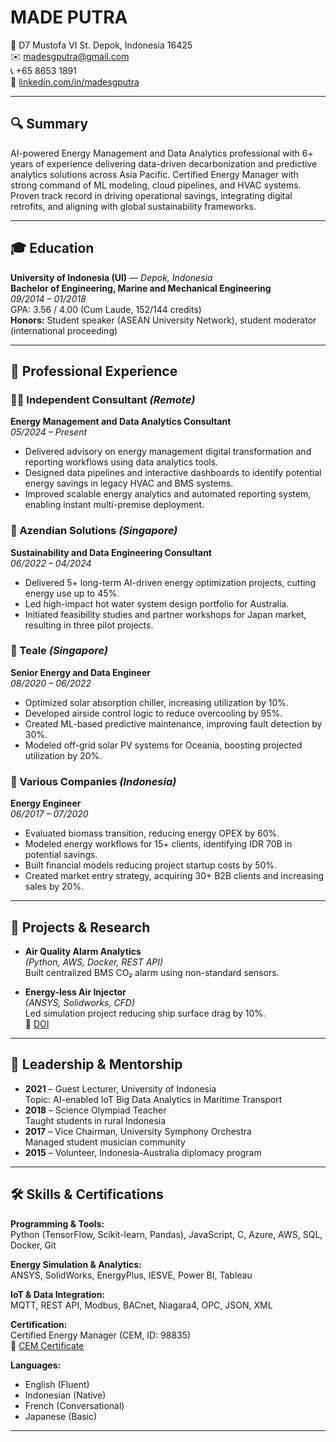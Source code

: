 # MADE PUTRA  
📍 D7 Mustofa VI St. Depok, Indonesia 16425  
✉️ madesgputra@gmail.com  
📞 +65 8653 1891  
🔗 [linkedin.com/in/madesgputra](https://linkedin.com/in/madesgputra)

---

## 🔍 Summary
AI-powered Energy Management and Data Analytics professional with 6+ years of experience delivering data-driven decarbonization and predictive analytics solutions across Asia Pacific. Certified Energy Manager with strong command of ML modeling, cloud pipelines, and HVAC systems. Proven track record in driving operational savings, integrating digital retrofits, and aligning with global sustainability frameworks.

---

## 🎓 Education
**University of Indonesia (UI)** — *Depok, Indonesia*  
**Bachelor of Engineering, Marine and Mechanical Engineering**  
*09/2014 – 01/2018*  
GPA: 3.56 / 4.00 (Cum Laude, 152/144 credits)  
**Honors:** Student speaker (ASEAN University Network), student moderator (international proceeding)

---

## 💼 Professional Experience

### 🧑‍💻 Independent Consultant *(Remote)*  
**Energy Management and Data Analytics Consultant**  
*05/2024 – Present*
- Delivered advisory on energy management digital transformation and reporting workflows using data analytics tools.
- Designed data pipelines and interactive dashboards to identify potential energy savings in legacy HVAC and BMS systems.
- Improved scalable energy analytics and automated reporting system, enabling instant multi-premise deployment.

### 🌱 Azendian Solutions *(Singapore)*  
**Sustainability and Data Engineering Consultant**  
*06/2022 – 04/2024*
- Delivered 5+ long-term AI-driven energy optimization projects, cutting energy use up to 45%.
- Led high-impact hot water system design portfolio for Australia.
- Initiated feasibility studies and partner workshops for Japan market, resulting in three pilot projects.

### 🔧 Teale *(Singapore)*  
**Senior Energy and Data Engineer**  
*08/2020 – 06/2022*
- Optimized solar absorption chiller, increasing utilization by 10%.
- Developed airside control logic to reduce overcooling by 95%.
- Created ML-based predictive maintenance, improving fault detection by 30%.
- Modeled off-grid solar PV systems for Oceania, boosting projected utilization by 20%.

### 🔬 Various Companies *(Indonesia)*  
**Energy Engineer**  
*06/2017 – 07/2020*
- Evaluated biomass transition, reducing energy OPEX by 60%.
- Modeled energy workflows for 15+ clients, identifying IDR 70B in potential savings.
- Built financial models reducing project startup costs by 50%.
- Created market entry strategy, acquiring 30+ B2B clients and increasing sales by 20%.

---

## 🧪 Projects & Research

- **Air Quality Alarm Analytics**  
  *(Python, AWS, Docker, REST API)*  
  Built centralized BMS CO₂ alarm using non-standard sensors.

- **Energy-less Air Injector**  
  *(ANSYS, Solidworks, CFD)*  
  Led simulation project reducing ship surface drag by 10%.  
  🔗 [DOI](https://doi.org/10.14716/ijtech.v11i1.1870)

---

## 🎻 Leadership & Mentorship

- **2021** – Guest Lecturer, University of Indonesia  
  Topic: AI-enabled IoT Big Data Analytics in Maritime Transport  
- **2018** – Science Olympiad Teacher  
  Taught students in rural Indonesia  
- **2017** – Vice Chairman, University Symphony Orchestra  
  Managed student musician community  
- **2015** – Volunteer, Indonesia-Australia diplomacy program  

---

## 🛠 Skills & Certifications

**Programming & Tools:**  
Python (TensorFlow, Scikit-learn, Pandas), JavaScript, C, Azure, AWS, SQL, Docker, Git  

**Energy Simulation & Analytics:**  
ANSYS, SolidWorks, EnergyPlus, IESVE, Power BI, Tableau  

**IoT & Data Integration:**  
MQTT, REST API, Modbus, BACnet, Niagara4, OPC, JSON, XML  

**Certification:**  
Certified Energy Manager (CEM, ID: 98835)  
🔗 [CEM Certificate](https://portal.aeecenter.org/custom/certificates/generate-certification-certificate.cfm?application_id=82398)

**Languages:**  
- English (Fluent)  
- Indonesian (Native)  
- French (Conversational)  
- Japanese (Basic)

---
